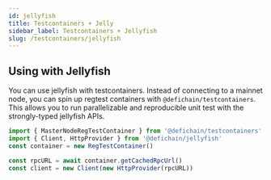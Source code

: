 ```yaml
---
id: jellyfish
title: Testcontainers + Jelly
sidebar_label: Testcontainers + Jellyfish
slug: /testcontainers/jellyfish
---
```


## Using with Jellyfish

You can use jellyfish with testcontainers. 
Instead of connecting to a mainnet node, you can spin up regtest containers with `@defichain/testcontainers`.
This allows you to run parallelizable and reproducible unit test with the strongly-typed jellyfish APIs.  

```js
import { MasterNodeRegTestContainer } from '@defichain/testcontainers'
import { Client, HttpProvider } from '@defichain/jellyfish'
const container = new RegTestContainer()

const rpcURL = await container.getCachedRpcUrl()
const client = new Client(new HttpProvider(rpcURL))
```
